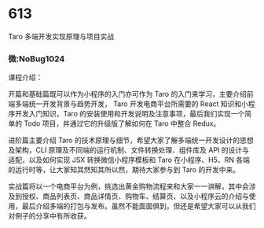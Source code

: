 # 613
Taro 多端开发实现原理与项目实战
### 微:NoBug1024 


课程介绍：

开篇和基础篇既可以作为小程序的入门亦可作为 Taro 的入门来学习，主要介绍前端多端统一开发背景与趋势开发， Taro 开发电商平台所需要的 React 知识和小程序开发入门知识，Taro 的安装使用和开发说明及注意事项，最后我们实现一个简单的 Todo 项目，并通过它的升级版了解如何在 Taro 中整合 Redux。

进阶篇主要介绍 Taro 的技术原理与细节，希望大家了解多端统一开发设计的思想及架构，CLI 原理及不同端的运行机制、文件转换处理、组件库及 API 的设计与适配，以及如何实现 JSX 转换微信小程序模板和 Taro 在小程序、H5、RN 各端的运行时等，让大家知其然知其所以然，期待大家参与到 Taro 的开发中来。

实战篇将以一个电商平台为例，挑选出黄金购物流程来和大家一一讲解，其中会涉及到授权、商品列表页、商品详情页、购物车、结算页、以及小程序云的介绍与使用，最后介绍多端的打包与发布。虽然不能面面俱到，但还是希望大家可以从我们对例子的分享中有所收获。
